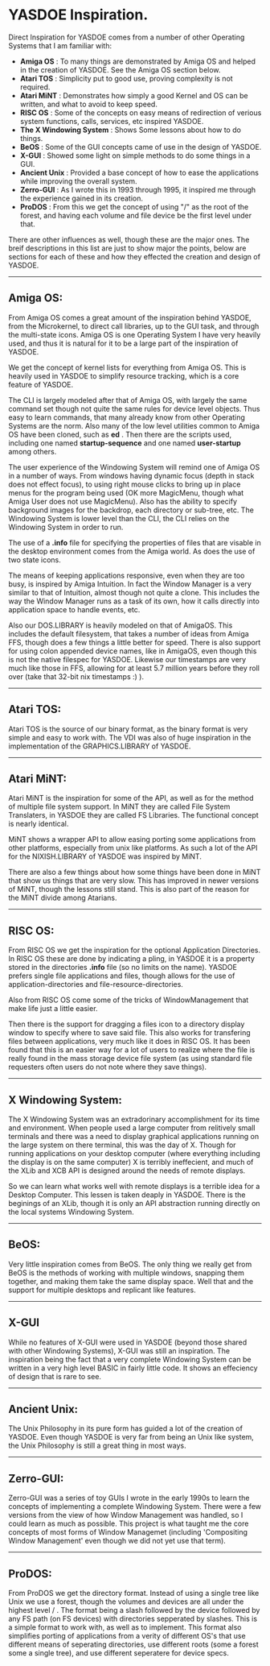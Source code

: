 # YASDOE Inspiration.

Direct Inspiration for YASDOE comes from a number of other Operating Systems that I am familiar with:


* **Amiga OS** : To many things are demonstrated by Amiga OS and helped in the creation of YASDOE.  See the Amiga OS section below.
* **Atari TOS** : Simplicity put to good use, proving complexity is not required.
* **Atari MiNT** : Demonstrates how simply a good Kernel and OS can be written, and what to avoid to keep speed.
* **RISC OS** : Some of the concepts on easy means of redirection of verious system functions, calls, services, etc inspired YASDOE.
* **The X Windowing System** : Shows Some lessons about how to do things.
* **BeOS** : Some of the GUI concepts came of use in the design of YASDOE.
* **X-GUI** : Showed some light on simple methods to do some things in a GUI.
* **Ancient Unix** : Provided a base concept of how to ease the applications while improving the overall system.
* **Zerro-GUI** : As I wrote this in 1993 through 1995, it inspired me through the experience gained in its creation.
* **ProDOS** : From this we get the concept of using "/" as the root of the forest, and having each volume and file device be the first level under that.

There are other influences as well, though these are the major ones.  The breif descriptions in this list are just to show major the points, below are sections for each of these and how they effected the creation and design of YASDOE.

---
## Amiga OS:

From Amiga OS comes a great amount of the inspiration behind YASDOE, from the Microkernel, to direct call libraries, up to the GUI task, and through the multi-state icons.  Amiga OS is one Operating System I have very heavily used, and thus it is natural for it to be a large part of the inspiration of YASDOE.

We get the concept of kernel lists for everything from Amiga OS.  This is heavily used in YASDOE to simplify resource tracking, which is a core feature of YASDOE.

The CLI is largely modeled after that of Amiga OS, with largely the same command set though not quite the same rules for device level objects.  Thus easy to learn commands, that many already know from other Operating Systems are the norm.  Also many of the low level utilities common to Amiga OS have been cloned, such as **ed** .  Then there are the scripts used, including one named **startup-sequence** and one named **user-startup** among others.

The user experience of the Windowing System will remind one of Amiga OS in a number of ways.  From windows having dynamic focus (depth in stack does not effect focus), to using right mouse clicks to bring up in place menus for the program being used (OK more MagicMenu, though what Amiga User does not use MagicMenu).  Also has the ability to specify background images for the backdrop, each directory or sub-tree, etc.  The Windowing System is lower level than the CLI, the CLI relies on the Windowing System in order to run.

The use of a **.info** file for specifying the properties of files that are visable in the desktop environment comes from the Amiga world.  As does the use of two state icons.

The means of keeping applications responsive, even when they are too busy, is inspired by Amiga Intuition.  In fact the Window Manager is a very similar to that of Intuition, almost though not quite a clone.  This includes the way the Window Manager runs as a task of its own, how it calls directly into application space to handle events, etc.

Also our DOS.LIBRARY is heavily modeled on that of AmigaOS.  This includes the default filesystem, that takes a number of ideas from Amiga FFS, though does a few things a little better for speed.  There is also support for using colon appended device names, like in AmigaOS, even though this is not the native filespec for YASDOE.  Likewise our timestamps are very much like those in FFS, allowing for at least 5.7 million years before they roll over (take that 32-bit nix timestamps :) ).


---
## Atari TOS:

Atari TOS is the source of our binary format, as the binary format is very simple and easy to work with.  The VDI was also of huge inspiration in the implementation of the GRAPHICS.LIBRARY of YASDOE.

---
## Atari MiNT:

Atari MiNT is the inspiration for some of the API, as well as for the method of multiple file system support.  In MiNT they are called File System Translaters, in YASDOE they are called FS Libraries.  The functional concept is nearly identical.

MiNT shows a wrapper API to allow easing porting some applications from other platforms, especially from unix like platforms.  As such a lot of the API for the NIXISH.LIBRARY of YASDOE was inspired by MiNT.

There are also a few things about how some things have been done in MiNT that show us things that are very slow.  This has improved in newer versions of MiNT, though the lessons still stand.  This is also part of the reason for the MiNT divide among Atarians.

---
## RISC OS:

From RISC OS we get the inspiration for the optional Application Directories.  In RISC OS these are done by indicating a pling, in YASDOE it is a property stored in the directories **.info** file (so no limits on the name).  YASDOE prefers single file applications and files, though allows for the use of application-directories and file-resource-directories.

Also from RISC OS come some of the tricks of WindowManagement that make life just a little easier.

Then there is the support for dragging a files icon to a directory display window to specify where to save said file.  This also works for transfering files between applications, very much like it does in RISC OS.  It has been found that this is an easier way for a lot of users to realize where the file is really found in the mass storage device file system (as using standard file requesters often users do not note where they save things).

---
## X Windowing System:

The X Windowing System was an extradorinary accomplishment for its time and environment.  When people used a large computer from relitively small terminals and there was a need to display graphical applications running on the large system on there terminal, this was the day of X.  Though for running applications on your desktop computer (where everything including the display is on the same computer) X is terribly ineffecient, and much of the XLib and XCB API is designed around the needs of remote displays.

So we can learn what works well with remote displays is a terrible idea for a Desktop Computer.  This lessen is taken deaply in YASDOE. There is the beginings of an XLib, though it is only an API abstraction running directly on the local systems Windowing System.

---
## BeOS:

Very little inspiration comes from BeOS.  The only thing we really get from BeOS is the methods of working with multiple windows, snapping them together, and making them take the same display space.  Well that and the support for multiple desktops and replicant like features.

---
## X-GUI

While no features of X-GUI were used in YASDOE (beyond those shared with other Windowing Systems), X-GUI was still an inspiration.  The inspiration being the fact that a very complete Windowing System can be written in a very high level BASIC in fairly little code.  It shows an effeciency of design that is rare to see.

---
## Ancient Unix:

The Unix Philosophy in its pure form has guided a lot of the creation of YASDOE.  Even though YASDOE is very far from being an Unix like system, the Unix Philosophy is still a great thing in most ways.

---
## Zerro-GUI:

Zerro-GUI was a series of toy GUIs I wrote in the early 1990s to learn the concepts of implementing a complete Windowing System.  There were a few versions from the view of how Window Management was handled, so I could learn as much as possible.  This project is what taught me the core concepts of most forms of Window Managemet (including 'Compositing Window Management' even though we did not yet use that term).

---
## ProDOS:

From ProDOS we get the directory format.  Instead of using a single tree like Unix we use a forest, though the volumes and devices are all under the highest level / .  The format being a slash followed by the device followed by any FS path (on FS devices) with directories sepperated by slashes.  This is a simple format to work with, as well as to implement.  This format also simplifies porting of applications from a verity of different OS's that use different means of seperating directories, use different roots (some a forest some a single tree), and use different seperatere for device specs.